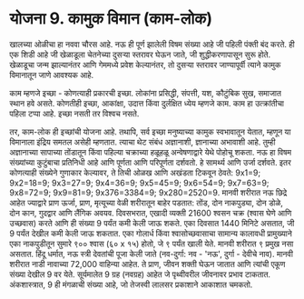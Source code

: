 # योजना 9. कामुक विमान (काम-लोक)

खालच्या ओळीचा हा नववा चौरस आहे. नऊ ही पूर्ण झालेली विषम संख्या आहे जी पहिली पंक्ती बंद करते. ही एक शिडी आहे जी खेळाडूला चेतनेच्या दुसऱ्या स्तरावर घेऊन जाते, जी शुद्धीकरणापासून सुरू होते. खेळाडूचा जन्म झाल्यानंतर आणि गेममध्ये प्रवेश केल्यानंतर, तो दुसऱ्या स्तरावर जाण्यापूर्वी त्याने कामुक विमानातून जाणे आवश्यक आहे.

काम म्हणजे इच्छा - कोणत्याही प्रकारची इच्छा. लोकांना प्रसिद्धी, संपत्ती, यश, कौटुंबिक सुख, समाजात स्थान हवे असते. कोणतीही इच्छा, आकांक्षा, उदात्त किंवा दुर्लक्षित ध्येय म्हणजे काम. काम हा उत्क्रांतीचा पहिला टप्पा आहे. इच्छा नसती तर विश्वच नसते.

तर, काम-लोक ही इच्छांची योजना आहे. तथापि, सर्व इच्छा मनुष्याच्या कामुक स्वभावातून येतात, म्हणून या विमानाला इंद्रिय समतल असेही म्हणतात. त्याचा थेट संबंध अज्ञानाशी, ज्ञानाच्या अभावाशी आहे. तुम्ही अज्ञानाच्या सापाच्या तोंडातून किंवा पहिल्या चक्राच्या हळूहळू अन्वेषणाद्वारे येथे पोहोचू शकता. नऊ हा विषम संख्यांच्या कुटुंबाचा प्रतिनिधी आहे आणि पूर्णता आणि परिपूर्णता दर्शवतो. हे सामर्थ्य आणि उर्जा दर्शवते. इतर कोणत्याही संख्येने गुणाकार केल्यावर, ते तिची ओळख आणि अखंडता टिकवून ठेवते: 9x1=9; 9x2=18=9; 9x3=27=9; 9x4=36=9; 9x5=45=9; 9x6=54=9; 9x7=63=9; 9x8=72=9; 9x9=81=9; 9x376=3384=9; 9x280=2520=9. मानवी शरीरात नऊ छिद्रे आहेत ज्याद्वारे प्राण ऊर्जा, प्राण, मृत्यूच्या वेळी शरीरातून बाहेर पडतात: तोंड, दोन नाकपुड्या, दोन डोळे, दोन कान, गुदद्वार आणि लैंगिक अवयव. दिवसभरात, एखादी व्यक्ती 21600 श्वसन चक्र (श्वास घेणे आणि उच्छवास) करते आणि ही संख्या 9 पर्यंत कमी केली जाऊ शकते. एका दिवसात 1440 मिनिटे असतात, जी 9 पर्यंत देखील कमी केली जाऊ शकतात. एका गोलार्ध किंवा श्वासोच्छवासाचा सामान्य कालावधी प्रामुख्याने एका नाकपुडीतून सुमारे ९०० श्वास (६० x १५) होतो, जे ९ पर्यंत खाली येते. मानवी शरीरात ९ प्रमुख नसा असतात. हिंदू धर्मात, नऊ स्त्री देवतांची पूजा केली जाते (नव-दुर्गा: नव - 'नऊ', दुर्गा - देवीचे नाव). मानवी शरीरात नाडी नावाच्या 72,000 वाहिन्या आहेत. ते प्राण, जीवन शक्ती घेऊन जातात आणि त्यांची एकूण संख्या देखील 9 वर येते. सूर्यमालेत 9 ग्रह (नवग्रह) आहेत जे पृथ्वीवरील जीवनावर प्रभाव टाकतात. अंकशास्त्रात, 9 ही मंगळाची संख्या आहे, जो तेजस्वी लालसर प्रकाशाने आकाशात चमकतो.
